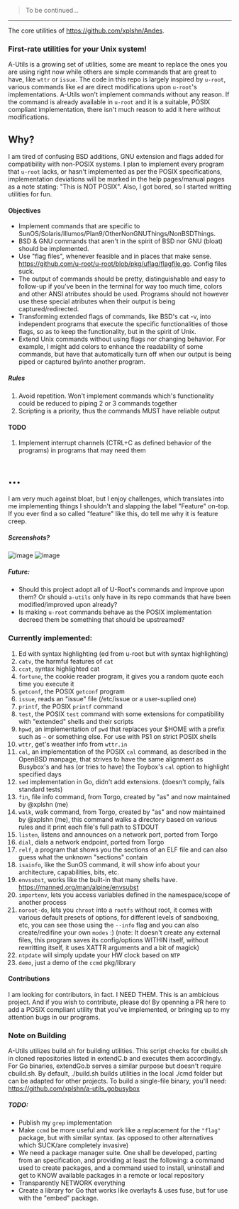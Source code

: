 > To be continued...
---
The core utilities of https://github.com/xplshn/Andes.

### First-rate utilities for your Unix system!
A-Utils is a growing set of utilities, some are meant to replace the ones you are using right now while others are simple commands that are great to have, like `wttr` or `issue`.
The code in this repo is largely inspired by `u-root`, various commands like `ed` are direct modifications upon `u-root`'s implementations. A-Utils won't implement commands without any reason. If the command is already available in `u-root` and it is a suitable, POSIX compliant implementation, there isn't much reason to add it here without modifications.

## Why?
I am tired of confusing BSD additions, GNU extension and flags added for compatibility with non-POSIX systems. I plan to implement every program that `u-root` lacks, or hasn't implemented as per the POSIX specifications, implementation deviations will be marked in the help pages/manual pages as a note stating: "This is NOT POSIX".
Also, I got bored, so I started writting utilities for fun.

#### Objectives
- Implement commands that are specific to SunOS/Solaris/Illumos/Plan9/OtherNonGNUThings/NonBSDThings.
- BSD & GNU commands that aren't in the spirit of BSD nor GNU (bloat) should be implemented.
- Use "flag files", whenever feasible and in places that make sense. https://github.com/u-root/u-root/blob/pkg/uflag/flagfile.go. Config files suck.
- The output of commands should be pretty, distinguishable and easy to follow-up if you've been in the terminal for way too much time, colors and other ANSI atributes should be used. Programs should not however use these special atributes when their output is being captured/redirected.
- Transforming extended flags of commands, like BSD's cat -v, into independent programs that execute the specific functionalities of those flags, so as to keep the functionality, but in the spirit of Unix.
- Extend Unix commands without using flags nor changing behavior. For example, I might add colors to enhance the readability of some commands, but have that automatically turn off when our output is being piped or captured by/into another program.

##### Rules
1. Avoid repetition. Won't implement commands which's functionality could be reduced to piping 2 or 3 commands together
2. Scripting is a priority, thus the commands MUST have reliable output

#### TODO
1. Implement interrupt channels (CTRL+C as defined behavior of the programs) in programs that may need them

# ...
I am very much against bloat, but I enjoy challenges, which translates into me implementing things I shouldn't and slapping the label "Feature" on-top. If you ever find a so called "feature" like this, do tell me why it is feature creep.

##### Screenshots?
![image](https://github.com/user-attachments/assets/49469f2b-0ffc-4f81-961a-c08d5b470af1)
![image](https://github.com/user-attachments/assets/560dc83b-5354-4bf2-bf53-b110ab882237)

##### Future:
 - Should this project adopt all of U-Root's commands and improve upon them? Or should `a-utils`
 only have in its repo commands that have been modified/improved upon already?
 - Is making `u-root` commands behave as the POSIX implementation decreed them be something that should be upstreamed?

### Currently implemented:
1. Ed with syntax highlighting (ed from u-root but with syntax highlighting)
2. `catv`, the harmful features of `cat`
3. `ccat`, syntax highlighted cat
4. `fortune`, the cookie reader program, it gives you a random quote each time you execute it
5. `getconf`, the POSIX `getconf` program
6. `issue`, reads an "issue" file (/etc/issue or a user-suplied one)
7. `printf`, the POSIX `printf` command
8. `test`, the POSIX `test` command with some extensions for compatibility with "extended" shells and their scripts
9. `hpwd`, an implementation of `pwd` that replaces your $HOME with a prefix such as `~` or something else. For use with PS1 on strict POSIX shells
10. `wttr`, get's weather info from `wttr.in`
11. `cal`, an implementation of the POSIX `cal` command, as described in the OpenBSD manpage, that strives to have the same alignment as Busybox's and has (or tries to have) the Toybox's `cal` option to highlight specified days
12. `sed` implementation in Go, didn't add extensions. (doesn't comply, fails standard tests)
13. `fin`, file info command, from Torgo, created by "as" and now maintained by @xplshn (me)
14. `walk`, walk command, from Torgo, created by "as" and now maintained by @xplshn (me), this command walks a directory based on various rules and it print each file's full path to STDOUT
15. `listen`, listens and announces on a network port, ported from Torgo
16. `dial`, dials a network endpoint, ported from Torgo
17. `relf`, a program that shows you the sections of an ELF file and can also guess what the unknown "sections" contain
18. `isainfo`, like the SunOS command, it will show info about your architecture, capabilities, bits, etc.
19. `envsubst`, works like the built-in that many shells have. https://manned.org/man/alpine/envsubst
20. `importenv`, lets you access variables defined in the namespace/scope of another process
22. `noroot-do`, lets you `chroot` into a `rootfs` without root, it comes with various default presets of options, for different levels of sandboxing, etc, you can see those using the `--info` flag and you can also create/redifine your own `modes` :) (note: It doesn't create any external files, this program saves its config/options WITHIN itself, without rewritting itself, it uses XATTR arguments and a bit of magick)
23. `ntpdate` will simply update your HW clock based on `NTP`
24. `demo`, just a demo of the `ccmd` pkg/library

#### Contributions
I am looking for contributors, in fact. I NEED THEM. This is an ambicious project. And if you wish to contribute, please do! By openning a PR here to add a POSIX compliant utility that you've implemented, or bringing up to my attention bugs in our programs.

### Note on Building
A-Utils utilizes build.sh for building utilities. This script checks for cbuild.sh in cloned repositories listed in extendC.b and executes them accordingly. For Go binaries, extendGo.b serves a similar purpose but doesn't require cbuild.sh. By default, ./build.sh builds utilities in the local ./cmd folder but can be adapted for other projects. To build a single-file binary, you'll need: https://github.com/xplshn/a-utils_gobusybox

##### TODO:
- Publish my `grep` implementation
- Make `ccmd` be more useful and work like a replacement for the `"flag"` package, but with similar syntax. (as opposed to other alternatives which SUCK/are completely invasive)
- We need a package manager suite. One shall be developed, parting from an specification, and providing at least the following: a command used to create packages, and a command used to install, uninstall and get to KNOW available packages in a remote or local repository
- Transparently NETWORK everything
- Create a library for Go that works like overlayfs & uses fuse, but for use with the "embed" package.
